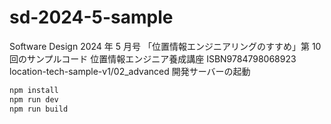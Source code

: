 # sd-2024-5-sample

Software Design 2024 年 5 月号 「位置情報エンジニアリングのすすめ」第 10 回のサンプルコード
位置情報エンジニア養成講座 ISBN9784798068923 location-tech-sample-v1/02_advanced
開発サーバーの起動

```sh
npm install
npm run dev
npm run build
```
